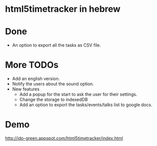 html5timetracker in hebrew
==========================

Done
====
* An option to export all the tasks as CSV file.

More TODOs
==========
* Add an english version.
* Notify the users about the sound option.
* New features
  * Add a popup for the start to ask the user for their settings.
  * Change the storage to indexedDB
  * Add an option to export the tasks/events/talks list to google docs.
 

Demo
====
http://ido-green.appspot.com/html5timetracker/index.html

